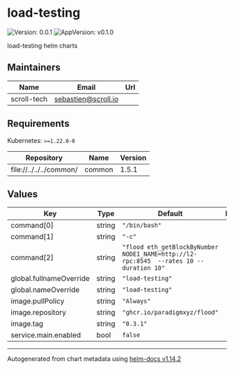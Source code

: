 # load-testing

![Version: 0.0.1](https://img.shields.io/badge/Version-0.0.1-informational?style=flat-square) ![AppVersion: v0.1.0](https://img.shields.io/badge/AppVersion-v0.1.0-informational?style=flat-square)

load-testing helm charts

## Maintainers

| Name | Email | Url |
| ---- | ------ | --- |
| scroll-tech | <sebastien@scroll.io> |  |

## Requirements

Kubernetes: `>=1.22.0-0`

| Repository | Name | Version |
|------------|------|---------|
| file://../../../common/ | common | 1.5.1 |

## Values

| Key | Type | Default | Description |
|-----|------|---------|-------------|
| command[0] | string | `"/bin/bash"` |  |
| command[1] | string | `"-c"` |  |
| command[2] | string | `"flood eth_getBlockByNumber NODE1_NAME=http://l2-rpc:8545  --rates 10 --duration 10"` |  |
| global.fullnameOverride | string | `"load-testing"` |  |
| global.nameOverride | string | `"load-testing"` |  |
| image.pullPolicy | string | `"Always"` |  |
| image.repository | string | `"ghcr.io/paradigmxyz/flood"` |  |
| image.tag | string | `"0.3.1"` |  |
| service.main.enabled | bool | `false` |  |

----------------------------------------------
Autogenerated from chart metadata using [helm-docs v1.14.2](https://github.com/norwoodj/helm-docs/releases/v1.14.2)
